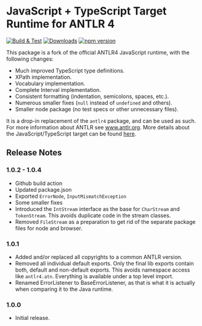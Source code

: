 # JavaScript + TypeScript Target Runtime for ANTLR 4

[![Build & Test](https://github.com/mike-lischke/antlr4ng/actions/workflows/nodejs.yml/badge.svg?branch=master)](https://github.com/mike-lischke/antlr4ng/actions/workflows/nodejs.yml)
[![Downloads](https://img.shields.io/npm/dw/antlr4ng?color=blue)](https://www.npmjs.com/package/antlr4ng)
[![npm version](https://img.shields.io/npm/v/antlr4ng?color=yellow)](https://www.npmjs.com/package/antlr4ng)


This package is a fork of the official ANTLR4 JavaScript runtime, with the following changes:

- Much improved TypeScript type definitions.
- XPath implementation.
- Vocabulary implementation.
- Complete Interval implementation.
- Consistent formatting (indentation, semicolons, spaces, etc.).
- Numerous smaller fixes (`null` instead of `undefined` and others).
- Smaller node package (no test specs or other unnecessary files).

It is a drop-in replacement of the `antlr4` package, and can be used as such. For more information about ANTLR see www.antlr.org. More details about the JavaScript/TypeScript target can be found [here](https://github.com/antlr/antlr4/blob/master/doc/javascript-target.md).

## Release Notes

### 1.0.2 - 1.0.4

- Github build action
- Updated package.json
- Exported `ErrorNode`, `InputMismatchException`
- Some smaller fixes
- Introduced the `IntStream` interface as the base for `CharStream` and `TokenStream`. This avoids duplicate code in the stream classes.
- Removed `FileStream` as a preparation to get rid of the separate package files for node and browser.

### 1.0.1

- Added and/or replaced all copyrights to a common ANTLR version.
- Removed all individual default exports. Only the final lib exports contain both, default and non-default exports. This avoids namespace access like `antlr4.atn`. Everything is available under a top level import.
- Renamed ErrorListener to BaseErrorListener, as that is what it is actually when comparing it to the Java runtime.

### 1.0.0

- Initial release.
